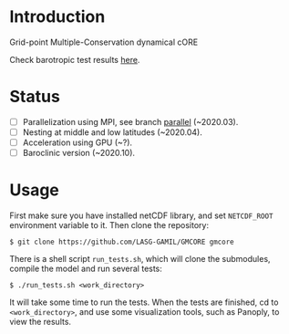 # Introduction

Grid-point Multiple-Conservation dynamical cORE

Check barotropic test results [here](https://github.com/gmcore-project/gmcore/wiki/Test-Archive).

# Status

- [ ] Parallelization using MPI, see branch [parallel](https://github.com/LASG-GAMIL/GMCORE/tree/parallel) (~2020.03).
- [ ] Nesting at middle and low latitudes (~2020.04).
- [ ] Acceleration using GPU (~?).
- [ ] Baroclinic version (~2020.10).

# Usage

First make sure you have installed netCDF library, and set `NETCDF_ROOT` environment variable to it. Then clone the repository:
```
$ git clone https://github.com/LASG-GAMIL/GMCORE gmcore
```
There is a shell script `run_tests.sh`, which will clone the submodules, compile the model and run several tests:
```
$ ./run_tests.sh <work_directory>
```
It will take some time to run the tests. When the tests are finished, cd to `<work_directory>`, and use some visualization tools, such as Panoply, to view the results.
